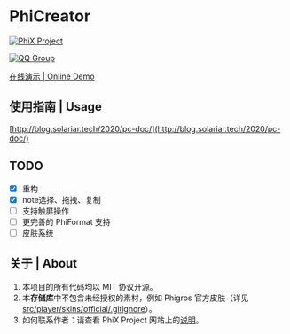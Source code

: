 # PhiCreator

[![PhiX Project](https://img.shields.io/badge/-PhiX%20Project-red)](https://phi-x.github.io/)

[![QQ Group](https://img.shields.io/badge/QQ%20Group-824606483-blue)](https://jq.qq.com/?_wv=1027&k=JWt3KrEA)

[在线演示 | Online Demo](https://pc.solariar.tech/)

## 使用指南 | Usage

[http://blog.solariar.tech/2020/pc-doc/](http://blog.solariar.tech/2020/pc-doc/)

## TODO

+ [x] 重构
+ [x] note选择、拖拽、复制
+ [ ] 支持触屏操作
+ [ ] 更完善的 PhiFormat 支持
+ [ ] 皮肤系统

## 关于 | About

1. 本项目的所有代码均以 MIT 协议开源。
2. 本**存储库**中不包含未经授权的素材，例如 Phigros 官方皮肤（详见[src/player/skins/official/.gitignore](src/player/skins/official/.gitignore)）。
3. 如何联系作者：请查看 PhiX Project 网站上的[说明](https://phi-x.github.io/guide/about.html#%E8%81%94%E7%B3%BB%E6%88%91%E4%BB%AC)。
